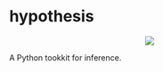 # hypothesis

<p align="center">
    <img src="https://img.shields.io/badge/hypothesis-v0.0.2-blue.svg" />
</p>

A Python tookkit for inference.
